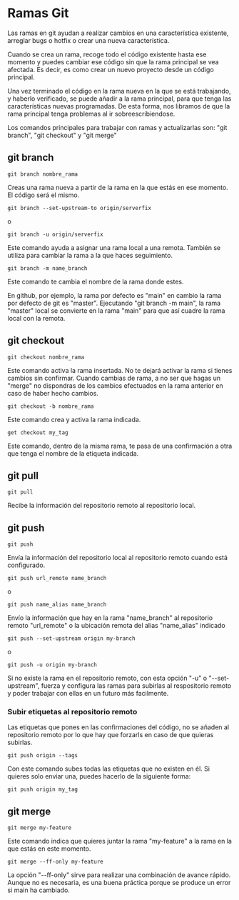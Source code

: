 # Ramas Git #
Las ramas en git ayudan a realizar cambios en una característica existente, arreglar bugs o hotfix o crear una nueva característica.

Cuando se crea un rama, recoge todo el código existente hasta ese momento y puedes cambiar ese código sin que la rama principal se vea afectada. Es decir, es como crear un nuevo proyecto desde un código principal.

Una vez terminado el código en la rama nueva en la que se está trabajando, y haberlo verificado, se puede añadir a la rama principal, para que tenga las características nuevas programadas. De esta forma, nos libramos de que la rama principal tenga problemas al ir sobreescribiendose.

Los comandos principales para trabajar con ramas y actualizarlas son: "git branch", "git checkout" y "git merge"

## git branch ##

    git branch nombre_rama

Creas una rama nueva a partir de la rama en la que estás en ese momento. El código será el mismo.

    git branch --set-upstream-to origin/serverfix

o
    
    git branch -u origin/serverfix

Este comando ayuda a asignar una rama local a una remota. También se utiliza para cambiar la rama a la que haces seguimiento.

    git branch -m name_branch

Este comando te cambia el nombre de la rama donde estes.

En github, por ejemplo, la rama por defecto es "main" en cambio la rama por defecto de git es "master". Ejecutando "git branch -m main", la rama "master" local se convierte en la rama "main" para que así cuadre la rama local con la remota.

## git checkout ##

    git checkout nombre_rama

Este comando activa la rama insertada. No te dejará activar la rama si tienes cambios sin confirmar. Cuando cambias de rama, a no ser que hagas un "merge" no dispondras de los cambios efectuados en la rama anterior en caso de haber hecho cambios.

    git checkout -b nombre_rama

Este comando crea y activa la rama indicada.

    get checkout my_tag

Este comando, dentro de la misma rama, te pasa de una confirmación a otra que tenga el nombre de la etiqueta indicada.

## git pull ##

    git pull

Recibe la información del repositorio remoto al repositorio local.

## git push ##

    git push

Envía la información del repositorio local al repositorio remoto cuando está configurado.

    git push url_remote name_branch

o

    git push name_alias name_branch

Envío la información que hay en la rama "name_branch" al repositorio remoto "url_remote" o la ubicación remota del alias "name_alias" indicado

    git push --set-upstream origin my-branch

o

    git push -u origin my-branch

Si no existe la rama en el repositorio remoto, con esta opción "-u" o "--set-upstream", fuerza y configura las ramas para subirlas al respositorio remoto y poder trabajar con ellas en un futuro más facilmente.

### Subir etiquetas al repositorio remoto ###

Las etiquetas que pones en las confirmaciones del código, no se añaden al repositorio remoto por lo que hay que forzarls en caso de que quieras subirlas.

    git push origin --tags

Con este comando subes todas las etiquetas que no existen en él. Si quieres solo enviar una, puedes hacerlo de la siguiente forma:

    git push origin my_tag


## git merge ##

    git merge my-feature

Este comando indica que quieres juntar la rama "my-feature" a la rama en la que estás en este momento.

    git merge --ff-only my-feature

La opción "--ff-only" sirve para realizar una combinación de avance rápido. Aunque no es necesaria, es una buena práctica porque se produce un error si main ha cambiado.